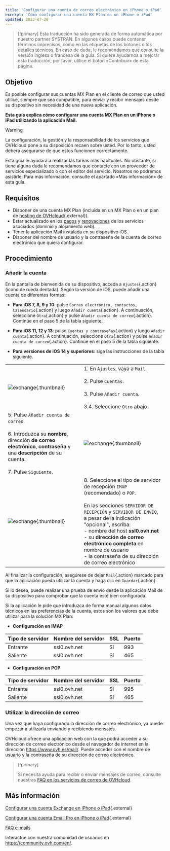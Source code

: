 ```yaml
---
title: 'Configurar una cuenta de correo electrónico en iPhone o iPad'
excerpt: 'Cómo configurar una cuenta MX Plan en un iPhone o iPad'
updated: 2022-07-20
---
```


> [!primary]
> Esta traducción ha sido generada de forma automática por nuestro partner SYSTRAN. En algunos casos puede contener términos imprecisos, como en las etiquetas de los botones o los detalles técnicos. En caso de duda, le recomendamos que consulte la versión inglesa o francesa de la guía. Si quiere ayudarnos a mejorar esta traducción, por favor, utilice el botón «Contribuir» de esta página.
> 

## Objetivo

Es posible configurar sus cuentas MX Plan en el cliente de correo que usted utilice, siempre que sea compatible, para enviar y recibir mensajes desde su dispositivo sin necesidad de una nueva aplicación.

**Esta guía explica cómo configurar una cuenta MX Plan en un iPhone o iPad utilizando la aplicación Mail.**

> [!warning]
>
> La configuración, la gestión y la responsabilidad de los servicios que OVHcloud pone a su disposición recaen sobre usted. Por lo tanto, usted deberá asegurarse de que estos funcionen correctamente.
>
> Esta guía le ayudará a realizar las tareas más habituales. No obstante, si tiene alguna duda le recomendamos que contacte con un proveedor de servicios especializado o con el editor del servicio. Nosotros no podremos asistirle. Para más información, consulte el apartado «Más información» de esta guía.
>

## Requisitos

- Disponer de una cuenta MX Plan (incluida en un MX Plan o en un plan de [hosting de OVHcloud](https://www.ovhcloud.com/es-es/web-hosting/){.external}).
- Estar actualizado en los [pagos](/pages/account_and_service_management/managing_billing_payments_and_services/invoice_management#pay-bills) y [renovaciones](/pages/account_and_service_management/managing_billing_payments_and_services/how_to_use_automatic_renewal#renewal-management) de los servicios asociados (dominio y alojamiento web).
- Tener la aplicación Mail instalada en su dispositivo iOS.
- Disponer del nombre de usuario y la contraseña de la cuenta de correo electrónico que quiera configurar.

## Procedimiento

### Añadir la cuenta

En la pantalla de bienvenida de su dispositivo, acceda a `Ajustes`{.action} (icono de rueda dentada). Según la versión de iOS, puede añadir una cuenta de diferentes formas:

- **Para iOS 7, 8, 9 y 10**: pulse `Correo electrónico, contactos, Calendario`{.action} y luego `Añadir cuenta`{.action}. A continuación, seleccione `Otra`{.action} y pulse `Añadir cuenta de correo`{.action}. Continúe en el paso 5 de la tabla siguiente.

- **Para iOS 11, 12 y 13**: pulse `Cuentas y contraseñas`{.action} y luego `Añadir cuenta`{.action}. A continuación, seleccione `Otra`{.action} y pulse `Añadir cuenta de correo`{.action}. Continúe en el paso 5 de la tabla siguiente.

- **Para versiones de iOS 14 y superiores**: siga las instrucciones de la tabla siguiente.

| | |
|---|---|
|![exchange](images/configuration-mail-ios-step01.gif){.thumbnail}|1. En `Ajustes`, vaya a `Mail`. <br><br> 2. Pulse `Cuentas`.<br><br> 3. Pulse `Añadir cuenta`.<br><br> 3.4. Seleccione `Otro` abajo.|
|5. Pulse `Añadir cuenta de correo`.<br><br>6. Introduzca su **nombre**, dirección **de correo electrónico**, **contraseña** y una **descripción** de su cuenta.<br><br>7. Pulse `Siguiente`.|![exchange](images/configuration-mail-ios-step02.png){.thumbnail}|
|![exchange](images/configuration-mail-ios-step03.png){.thumbnail}|8. Seleccione el tipo de servidor de recepción `IMAP` (recomendado) o `POP`.<br><br>En las secciones `SERVIDOR DE RECEPCIÓN` y `SERVIDOR DE ENVÍO`, a pesar de la indicación "opcional", escriba: <br>- nombre del host **ssl0.ovh.net** <br>- su **dirección de correo electrónico completa** en nombre de usuario <br>- la contraseña de su dirección de correo electrónico|

Al finalizar la configuración, asegúrese de dejar `Mail`{.action} marcado para que la aplicación pueda utilizar la cuenta y haga clic en `Guardar`{.action}.

Si lo desea, puede realizar una prueba de envío desde la aplicación Mail de su dispositivo para comprobar que la cuenta esté bien configurada.

Si la aplicación le pide que introduzca de forma manual algunos datos técnicos en las preferencias de la cuenta, estos son los valores que debe utilizar para la solución MX Plan:

- **Configuración en IMAP**

|Tipo de servidor|Nombre del servidor|SSL|Puerto|
|---|---|---|---|
|Entrante|ssl0.ovh.net|Sí|993|
|Saliente|ssl0.ovh.net|Sí|465|

- **Configuración en POP**

|Tipo de servidor|Nombre del servidor|SSL|Puerto|
|---|---|---|---|
|Entrante|ssl0.ovh.net|Sí|995|
|Saliente|ssl0.ovh.net|Sí|465|

### Utilizar la dirección de correo

Una vez que haya configurado la dirección de correo electrónico, ya puede empezar a utilizarla enviando y recibiendo mensajes.

OVHcloud ofrece una aplicación web con la que podrá acceder a su dirección de correo electrónico desde el navegador de internet en la dirección <https://www.ovh.es/mail/>. Puede acceder con el nombre de usuario y la contraseña de su dirección de correo electrónico.

> [!primary]
>
> Si necesita ayuda para recibir o enviar mensajes de correo, consulte nuestras [FAQ en los servicios de correo de OVHcloud](/pages/web_cloud/email_and_collaborative_solutions/mx_plan/faq-emails).
>

## Más información

[Configurar una cuenta Exchange en iPhone o iPad](/pages/web_cloud/email_and_collaborative_solutions/microsoft_exchange/how_to_configure_ios){.external}

[Configurar una cuenta Email Pro en iPhone o iPad](/pages/web_cloud/email_and_collaborative_solutions/email_pro/how_to_configure_ios){.external}

[FAQ e-mails](/pages/web_cloud/email_and_collaborative_solutions/mx_plan/faq-emails)

Interactúe con nuestra comunidad de usuarios en <https://community.ovh.com/en/>.
